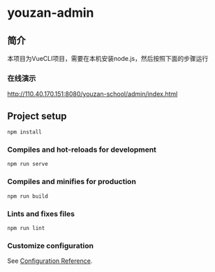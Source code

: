 # youzan-admin

## 简介
本项目为VueCLI项目，需要在本机安装node.js，然后按照下面的步骤运行

### 在线演示
http://110.40.170.151:8080/youzan-school/admin/index.html

## Project setup
```
npm install
```

### Compiles and hot-reloads for development
```
npm run serve
```

### Compiles and minifies for production
```
npm run build
```

### Lints and fixes files
```
npm run lint
```

### Customize configuration
See [Configuration Reference](https://cli.vuejs.org/config/).
